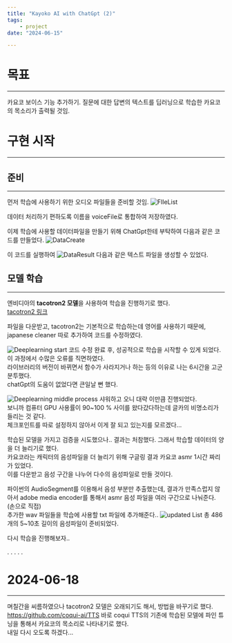 ```yaml
---
title: "Kayoko AI with ChatGpt (2)"
tags:
    - project
date: "2024-06-15"

---
```


# 목표
---
카요코 보이스 기능 추가하기.
질문에 대한 답변의 텍스트를 딥러닝으로 학습한 카요코의 목소리가 출력될 것임.

# 구현 시작
---
## 준비
---
먼저 학습에 사용하기 위한 오디오 파일들을 준비할 것임.
![FIleList](https://onedrive.live.com/embed?resid=9EB8D569512A5F6B%2132298&authkey=%21AFSvyHfCw02rD7o&width=998&height=1190)

데이터 처리하기 편하도록 이름을 voiceFile로 통합하여 저장하였다.

이제 학습에 사용할 데이터파일을 만들기 위해 ChatGpt한테 부탁하여 다음과 같은 코드를 만들었다.
![DataCreate](https://onedrive.live.com/embed?resid=9EB8D569512A5F6B%2132301&authkey=%21ALzFoj63aALz9uQ&width=823&height=889)

이 코드를 실행하여
![DataResult](https://onedrive.live.com/embed?resid=9EB8D569512A5F6B%2132300&authkey=%21ABLG5D9E81ucro8&width=1058&height=931)
다음과 같은 텍스트 파일을 생성할 수 있었다.


## 모델 학습
---
엔비디아의 **tacotron2 모델**을 사용하여 학습을 진행하기로 했다.  
[tacotron2 링크](https://github.com/NVIDIA/tacotron2)

파일을 다운받고, tacotron2는 기본적으로 학습하는데 영어를 사용하기 때문에, japanese cleaner 따로 추가하여 코드를 수정하였다.  

![Deeplearning start](https://onedrive.live.com/embed?resid=9EB8D569512A5F6B%2132299&authkey=%21ANkHTROxrEJi_TQ&width=2552&height=1389)
코드 수정 완료 후, 성공적으로 학습을 시작할 수 있게 되었다.  
이 과정에서 수많은 오류를 직면하였다.  
라이브러리의 버전이 바뀌면서 함수가 사라지거나 하는 등의 이유로 나는 6시간을 고군분투했다.  
chatGpt의 도움이 없었다면 큰일날 뻔 했다.

![Deeplearning middle process](https://onedrive.live.com/embed?resid=9EB8D569512A5F6B%2132297&authkey=%21ALRVdngSEbQipKE&width=1890&height=978)
샤워하고 오니 대략 이만큼 진행되었다.  
보니까 컴퓨터 GPU 사용률이 90~100 % 사이를 왔다갔다하는데 글카의 비명소리가 들리는 것 같다.  
체크포인트를 따로 설정하지 않아서 이게 잘 되고 있는지를 모르겠다...

학습된 모델을 가지고 검증을 시도했으나.. 결과는 처참했다. 그래서 학습할 데이터의 양을 더 늘리기로 했다.  
카요코라는 캐릭터의 음성파일을 더 늘리기 위해  구글링 결과 카요코 asmr 1시간 짜리가 있었다.  
이를 다운받고 음성 구간을 나누어 다수의 음성파일로 만들 것이다. 

파이썬의 AudioSegment를 이용해서 음성 부분만 추출했는데, 결과가 만족스럽지 않아서 adobe media encoder를 통해서 asmr 음성 파일을 여러 구간으로 나눠준다. (손으로 직접)  
추가한 wav 파일들을 학습에 사용할 txt 파일에 추가해준다..
![updated List](https://onedrive.live.com/embed?resid=9EB8D569512A5F6B%2132307&authkey=%21AEHsvWTL9EcztM8&width=678&height=622)
총 486개의 5~10초 길이의 음성파일이 준비되었다. 

다시 학습을 진행해보자..

.
.
.
.
.

# 2024-06-18
---
며칠간을 씨름하였으나 tacotron2 모델은 오래되기도 해서, 방법을 바꾸기로 했다.  
https://github.com/coqui-ai/TTS
바로 coqui TTS의 기존에 학습된 모델에 파인 튜닝을 통해서 카요코의 목소리로 나타내기로 했다.  
내일 다시 오도록 하겠다...